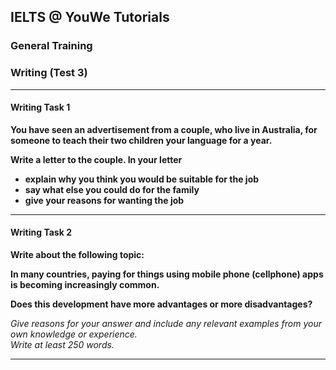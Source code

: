 ## IELTS @ YouWe Tutorials
### General Training

### Writing (Test 3)

---

#### Writing Task 1

**You have seen an advertisement from a couple, who live in Australia, for someone to teach their two children your language for a year.**    

**Write a letter to the couple. In your letter**    

- **explain why you think you would be suitable for the job**  
- **say what else you could do for the family**  
- **give your reasons for wanting the job**  

---

#### Writing Task 2  

**Write about the following topic:**   

**In many countries, paying for things using mobile phone (cellphone) apps is becoming increasingly common.**  

**Does this development have more advantages or more disadvantages?**   
 
*Give reasons for your answer and include any relevant examples from your own knowledge or experience.*  
*Write at least 250 words.*

---
